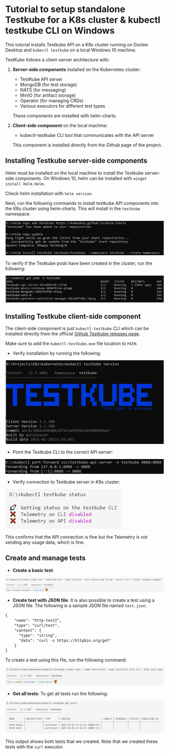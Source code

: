 <h1>Tutorial to setup standalone Testkube for a K8s cluster & kubectl testkube CLI on Windows</h1>

This tutorial installs Testkube API on a K8s cluster running on Docker Desktop and `kubectl testkube` on a local Windows 10 machine.

TestKube follows a client-server architecture with:
1. __Server-side components__ installed on the Kubernetes cluster:

    - TestKube API server
    - MongoDB (for test storage)
    - NATS (for messaging)
    - MinIO (for artifact storage)
    - Operator (for managing CRDs)
    - Various executors for different test types

   These components are installed with helm-charts.

2. __Client-side component__ on the local machine:

    - kubectl-testkube CLI tool that communicates with the API server

    This component is installed directly from the Github page of the project.

<h2>Installing Testkube server-side components</h2>

Helm must be installed on the local machine to install the Testkube server-side components. On Windows 10, helm can be installed with `winget install Helm.Helm`. 

Check helm installation with `helm version`.

Next, run the following commands to install testkube API components into the K8s cluster using helm-charts. This will install in the `testkube` namespace.

![helm_testkube](https://github.com/Kubelix/Resources/blob/main/helm_testkube.png)

To verify if the Testkube pods have been created in the cluster, run the following:

![testkube_verify](https://github.com/Kubelix/Resources/blob/main/testkube_verify.png)

<h2>Installing Testkube client-side component</h2>

The client-side component is just `kubectl-testkube` CLI which can be installed directly from the official [Github Testkube releases page](https://github.com/kubeshop/testkube/releases).

Make sure to add the `kubectl-testkube.exe` file location to `PATH`.

- Verify installation by running the following:

![kubectl_testkube_verify](https://github.com/Kubelix/Resources/blob/main/kubectl_testkube_verify.png)

- Point the Testkube CLI to the correct API server:

![kubectl_port_forward](https://github.com/Kubelix/Resources/blob/main/kubectl_port_forward.png)

- Verify connection to Testkube server in K8s cluster:

![kubectl_testkube_status](https://github.com/Kubelix/Resources/blob/main/kubectl_testkube_status.png)

This confirms that the API connection is fine but the Telemetry is not sending any usage data, which is fine.

<h2>Create and manage tests</h2>

- __Create a basic test__:

![testkube_create_basic_test](https://github.com/Kubelix/Resources/blob/main/testkube_create_basic_test.png)

- __Create test with JSON file__: It is also possible to create a test using a JSON file. The following is a sample JSON file named `test.json`:
```
{
    "name": "http-test2",
    "type": "curl/test",
    "content": {
      "type": "string",
      "data": "curl -s https://httpbin.org/get"
    }
}
```
To create a test using this file, run the following command:

![testkube_create_test_with_file](https://github.com/Kubelix/Resources/blob/main/testkube_create_test_with_file.png)

- __Get all tests__: To get all tests run the following:

![get_all_tests](https://github.com/Kubelix/Resources/blob/main/kubectl_testkube_get_tests.png)

This output shows both tests that we created. Note that we created these tests with the `curl` executor. 

